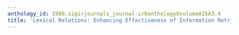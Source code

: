 ```yaml
---
anthology_id: 1980.sigirjournals_journal-ir0anthology0volumeA15A3.4
title: 'Lexical Relations: Enhancing Effectiveness of Information Retrieval Systems'
---
```

